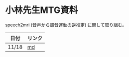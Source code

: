 # 小林先生MTG資料
speech2mri (音声から調音運動の逆推定) に関して取り組む。

|日付|リンク|
|---|---|
|11/18|[md](./2022_1118_MTG.md)
